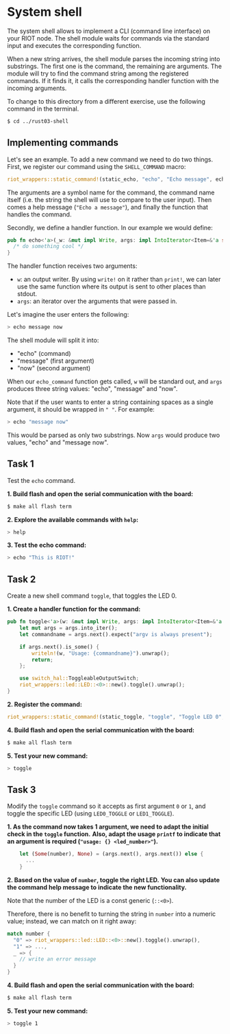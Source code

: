 # System shell

The system shell allows to implement a CLI (command line interface) on your RIOT
node. The shell module waits for commands via the standard input and executes
the corresponding function.

When a new string arrives, the shell module parses the incoming string into
substrings. The first one is the command, the remaining are arguments. The
module will try to find the command string among the registered commands. If it
finds it, it calls the corresponding handler function with the incoming
arguments.

To change to this directory from a different exercise, use the following command in the terminal.

```sh
$ cd ../rust03-shell
```

## Implementing commands

Let's see an example. To add a new command we need to do two things. First, we
register our command using the `SHELL_COMMAND` macro:
```rust
riot_wrappers::static_command!(static_echo, "echo", "Echo message", echo);
```

The arguments are a symbol name for the command,
the command name itself (i.e. the string the shell will use to compare to the user input).
Then comes a help message (`"Echo a message"`),
and finally the function that handles the command.

Secondly, we define a handler function. In our example we would define:

```rust
pub fn echo<'a>(_w: &mut impl Write, args: impl IntoIterator<Item=&'a str>) {
  /* do something cool */
}
```

The handler function receives two arguments:

- `w`: an output writer. By using `write!` on it rather than `print!`,
  we can later use the same function where its output is sent to other places
  than stdout.
- `args`: an iterator over the arguments that were passed in.

Let's imagine the user enters the following:
```sh
> echo message now
```
The shell module will split it into:
- "echo" (command)
- "message" (first argument)
- "now" (second argument)

When our `echo_command` function gets called, `w` will be standard out,
and `args` produces three string values: "echo", "message" and "now".

Note that if the user wants to enter a string containing spaces as a single
argument, it should be wrapped in `" "`. For example:
```sh
> echo "message now"
```
This would be parsed as only two substrings.
Now `args` would produce two values, "echo" and "message now".

## Task 1
Test the `echo` command.

**1. Build flash and open the serial communication with the board:**
```sh
$ make all flash term
```

**2. Explore the available commands with `help`:**
```sh
> help
```

**3. Test the echo command:**
```sh
> echo "This is RIOT!"
```

## Task 2

Create a new shell command `toggle`, that toggles the LED 0.

**1. Create a handler function for the command:**
```rust
pub fn toggle<'a>(w: &mut impl Write, args: impl IntoIterator<Item=&'a str>) {
    let mut args = args.into_iter();
    let commandname = args.next().expect("argv is always present");

    if args.next().is_some() {
        writeln!(w, "Usage: {commandname}").unwrap();
        return;
    };

    use switch_hal::ToggleableOutputSwitch;
    riot_wrappers::led::LED::<0>::new().toggle().unwrap();
}
```

**2. Register the command:**
```rust
riot_wrappers::static_command!(static_toggle, "toggle", "Toggle LED 0", toggle);
```

**4. Build flash and open the serial communication with the board:**
```sh
$ make all flash term
```

**5. Test your new command:**
```sh
> toggle
```

## Task 3

Modify the `toggle` command so it accepts as first argument `0` or `1`, and toggle
the specific LED (using `LED0_TOGGLE` or `LED1_TOGGLE`).

**1. As the command now takes 1 argument, we need to adapt the initial check in the `toggle` function.**
**Also, adapt the usage `printf` to indicate that an argument is required (`"usage: {} <led_number>"`).**

```rust
    let (Some(number), None) = (args.next(), args.next()) else {
      ...
    }
```

**2. Based on the value of `number`, toggle the right LED.**
**You can also update the command help message to indicate the new functionality.**

Note that the number of the LED is a const generic (`::<0>`).

Therefore, there is no benefit to turning the string in `number` into a numeric value;
instead, we can match on it right away:

```rust
match number {
  "0" => riot_wrappers::led::LED::<0>::new().toggle().unwrap(),
  "1" => ...,
  _ => {
    // write an error message
  }
}
```

**4. Build flash and open the serial communication with the board:**
```sh
$ make all flash term
```

**5. Test your new command:**
```sh
> toggle 1
```
